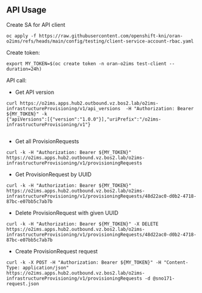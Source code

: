 
## API Usage

Create SA for API client

```shell
oc apply -f https://raw.githubusercontent.com/openshift-kni/oran-o2ims/refs/heads/main/config/testing/client-service-account-rbac.yaml
```

Create token:

```shell
export MY_TOKEN=$(oc create token -n oran-o2ims test-client --duration=24h)
```

API call:

- Get API version

```shell
curl https://o2ims.apps.hub2.outbound.vz.bos2.lab/o2ims-infrastructureProvisioning/v1/api_versions  -H "Authorization: Bearer ${MY_TOKEN}" -k
{"apiVersions":[{"version":"1.0.0"}],"uriPrefix":"/o2ims-infrastructureProvisioning/v1"}


```

- Get all ProvisionRequests

```shell
curl -k -H "Authorization: Bearer ${MY_TOKEN}" https://o2ims.apps.hub2.outbound.vz.bos2.lab/o2ims-infrastructureProvisioning/v1/provisioningRequests 

```

- Get ProvisionRequest by UUID
```shell
curl -k -H "Authorization: Bearer ${MY_TOKEN}" https://o2ims.apps.hub2.outbound.vz.bos2.lab/o2ims-infrastructureProvisioning/v1/provisioningRequests/48d22ac0-d0b2-4718-87bc-e07bb5c7ab7b 

```

- Delete ProvisionRequest with given UUID

```shell
curl -k -H "Authorization: Bearer ${MY_TOKEN}" -X DELETE https://o2ims.apps.hub2.outbound.vz.bos2.lab/o2ims-infrastructureProvisioning/v1/provisioningRequests/48d22ac0-d0b2-4718-87bc-e07bb5c7ab7b

```

- Create ProvisionRequest request
```shell
curl -k -X POST -H "Authorization: Bearer ${MY_TOKEN}" -H "Content-Type: application/json" https://o2ims.apps.hub2.outbound.vz.bos2.lab/o2ims-infrastructureProvisioning/v1/provisioningRequests -d @sno171-request.json  

```